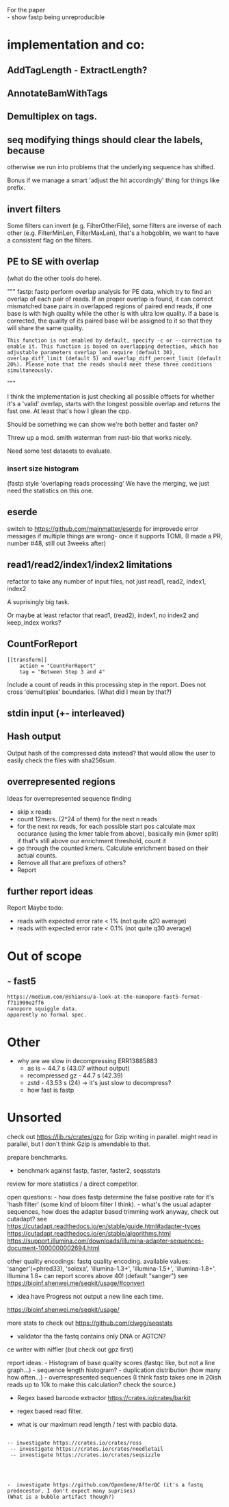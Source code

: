 For the paper   
    - show fastp being unreproducible


# implementation and co:


## AddTagLength - ExtractLength?

## AnnotateBamWithTags

## Demultiplex on tags.





##  seq modifying things should clear the labels, because
otherwise we run into problems that the underlying sequence has shifted.

Bonus if we manage a smart 'adjust the hit accordingly' thing for 
things like prefix.






## invert filters

Some filters can invert (e.g. FilterOtherFile), some filters are inverse of each other
(e.g. FilterMinLen, FilterMaxLen), that's a hobgoblin, 
we want to have a consistent flag on the filters.


## PE to SE with overlap 

(what do the other tools do here).

"""
   fastp: fastp perform overlap analysis for PE data, which try to find an overlap of each pair of reads. If an proper overlap is found, it can correct mismatched base pairs in overlapped regions of paired end reads, if one base is with high quality while the other is with ultra low quality. If a base is corrected, the quality of its paired base will be assigned to it so that they will share the same quality.  

    This function is not enabled by default, specify -c or --correction to enable it. This function is based on overlapping detection, which has adjustable parameters overlap_len_require (default 30), overlap_diff_limit (default 5) and overlap_diff_percent_limit (default 20%). Please note that the reads should meet these three conditions simultaneously.
"""

I think the implementation is just checking all possible offsets 
for whether it's a 'valid' overlap, starts with the longest possible overlap
and returns the fast one. At least that's how I glean the cpp.

Should be something we can show we're both better and faster on?

Threw up a mod. smith waterman from rust-bio that works nicely.

Need some test datasets to evaluate.

### insert size histogram 
  (fastp style 'overlaping reads processing'
    We have  the merging, we just need the statistics on this one.

## eserde

switch to https://github.com/mainmatter/eserde for improvede error messages 
if multiple things are wrong- once it supports TOML
(I made a PR, number #48, still out 3weeks after)


## read1/read2/index1/index2 limitations

refactor to take any number of input files, not just read1, read2, index1, index2

A suprisingly big task.

Or maybe at least refactor that read1, (read2), index1, no index2 and keep_index works?

## CountForReport

```
[[transform]]
    action = "CountForReport"
    tag = "Between Step 3 and 4"
```

Include a count of reads in this processing step in the report.
Does not cross 'demultiplex' boundaries. (What did I mean by that?)



## stdin input (+- interleaved)

## Hash output

Output hash of the compressed data instead? that would allow the user to easily
check the files with sha256sum.


## overrepresented regions
 
 Ideas for overrepresented sequence finding
 - skip x reads
 - count 12mers. (2^24 of them) for the next n reads
 - for the next nx reads, 
     for each possible start pos
       calculate max occurance (using the kmer table from above),
       basically min (kmer split)
       if that's still above our enrichment threshold, count it
 - go through the counted kmers. Calculate enrichment based on their 
   actual counts. 
 - Remove all that are prefixes of others?
 - Report
       
 

## further report ideas

Report Maybe todo:

- reads with expected error rate < 1% (not quite q20 average)
- reads with expected error rate < 0.1% (not quite q30 average)


# Out of scope

## - fast5 

    https://medium.com/@shiansu/a-look-at-the-nanopore-fast5-format-f711999e2ff6
    nanopore squiggle data.
    apparently no formal spec.

# Other

- why are we slow in decompressing ERR13885883
    - as is                 ~ 44.7 s  (43.07 without output)
    - recompressed gz       - 44.7 s (42.39)
    - zstd                  - 43.53 s (24) 
    -> it's just slow to decompress?
    - how fast is fastp



# Unsorted


check out https://lib.rs/crates/gzp for Gzip writing in parallel.
might read in parallel, but I don't think Gzip is amendable to that.

prepare benchmarks.
- benchmark against fastp, faster, faster2, seqsstats


review  for more statistics / a direct competitor.


open questions:
    - how does fastp determine the false positive rate for it's 'hash filter' (some kind of bloom filter I think).
    - what's the usual adapter sequences, how does the adapter based trimming work anyway, check out cutadapt?
        see https://cutadapt.readthedocs.io/en/stable/guide.html#adapter-types
        https://cutadapt.readthedocs.io/en/stable/algorithms.html
        https://support.illumina.com/downloads/illumina-adapter-sequences-document-1000000002694.html


other quality encodings:
 fastq quality encoding. available values: 'sanger'(=phred33), 'solexa',
                             'illumina-1.3+', 'illumina-1.5+', 'illumina-1.8+'.
Illumina 1.8+ can report scores above 40!
(default "sanger")
 see https://bioinf.shenwei.me/seqkit/usage/#convert


- idea have Progress not output a new line each time.

https://bioinf.shenwei.me/seqkit/usage/

more stats to check out https://github.com/clwgg/seqstats

- validator tha the fastq contains only DNA or AGTCN?

ce writer with niffler  (but check out gpz first)

report ideas:
    -  Histogram of base quality scores (fastqc like, but not a line graph...)
    - sequence length histogram?
    - duplication distribution (how many how often...)
    - overrespresented sequences
        (I think fastp takes one in 20ish reads up to 10k to make this calculation? check the source.)



- Regex based barcode extractor https://crates.io/crates/barkit
- regex based read filter.


- what is our maximum read length / test with pacbio data.

```
    
-- investigate https://crates.io/crates/ross
 -- investigate https://crates.io/crates/needletail
 -- investigate https://crates.io/crates/seqsizzle
 
 
    
 
-  investigate https://github.com/OpenGene/AfterQC (it's a fastq predecestor, I don't expect many suprises)
(What is a bubble artifact though?)

